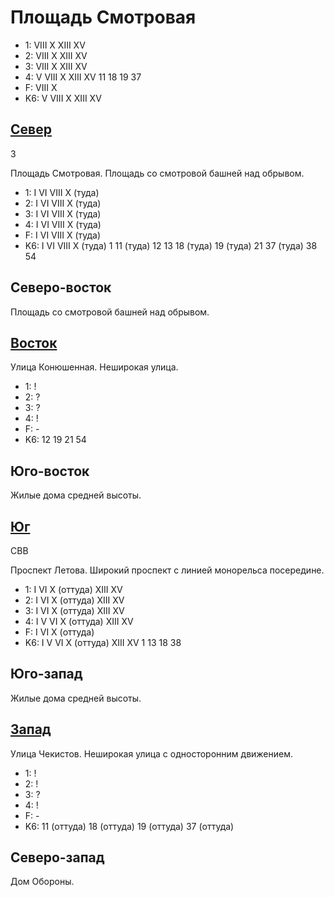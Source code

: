 # Площадь Смотровая

* 1:    VIII    X   XIII    XV
* 2:    VIII    X   XIII    XV
* 3:    VIII    X   XIII    XV
* 4:    V   VIII    X   XIII    XV
        11  18  19  37
* F:    VIII    X
* K6:   V   VIII    X   XIII    XV

## [Север](./590045.md)

З

Площадь Смотровая.
Площадь со смотровой башней над обрывом.

* 1:    I   VI  VIII    X (туда)
* 2:    I   VI  VIII    X (туда)
* 3:    I   VI  VIII    X (туда)
* 4:    I   VI  VIII    X (туда)
* F:    I   VI  VIII    X (туда)
* K6:   I   VI  VIII    X (туда)
        1   11 (туда)   12  13  18 (туда)   19 (туда)   21  37 (туда)   38  54

## Северо-восток

Площадь со смотровой башней над обрывом.

## [Восток](./600050.md)

Улица Конюшенная.
Неширокая улица.

* 1:    !
* 2:    ?
* 3:    ?
* 4:    !
* F:    -
* K6:   12  19  21  54

## Юго-восток

Жилые дома средней высоты.

## [Юг](./590055.md)

СВВ

Проспект Летова.
Широкий проспект с линией монорельса посередине.

* 1:    I   VI  X (оттуда)  XIII    XV
* 2:    I   VI  X (оттуда)  XIII    XV
* 3:    I   VI  X (оттуда)  XIII    XV
* 4:    I   V   VI  X (оттуда)  XIII    XV
* F:    I   VI  X (оттуда)
* K6:   I   V   VI  X (оттуда)  XIII    XV
        1   13  18  38

## Юго-запад

Жилые дома средней высоты.

## [Запад](./585050.md)

Улица Чекистов.
Неширокая улица с односторонним движением.

* 1:    !
* 2:    !
* 3:    ?
* 4:    !
* F:    -
* K6:   11 (оттуда) 18 (оттуда) 19 (оттуда) 37 (оттуда)

## Северо-запад

Дом Обороны.
